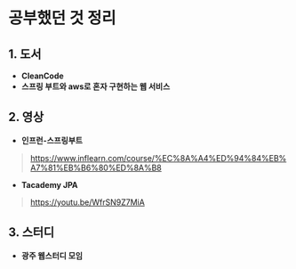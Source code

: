 # 공부했던 것 정리

## 1. 도서
 * **CleanCode**
 * **스프링 부트와 aws로 혼자 구현하는 웹 서비스**

## 2. 영상
 * **인프런-스프링부트**
 >https://www.inflearn.com/course/%EC%8A%A4%ED%94%84%EB%A7%81%EB%B6%80%ED%8A%B8
 * **Tacademy JPA**
 >https://youtu.be/WfrSN9Z7MiA
 
## 3. 스터디
 * **광주 웹스터디 모임**
